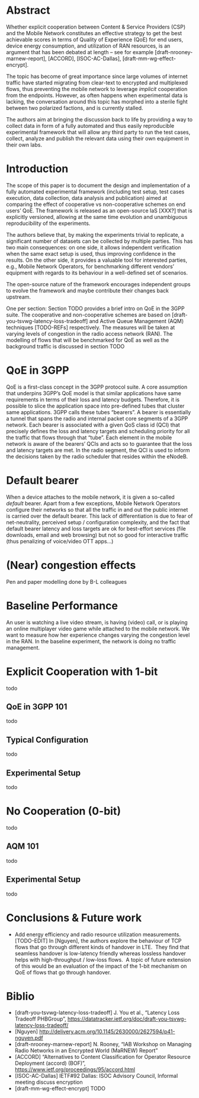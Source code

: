 # Abstract
Whether explicit cooperation between Content & Service Providers (CSP) and the Mobile Network constitutes an effective strategy to get the best achievable scores in terms of Quality of Experience (QoE) for end users, device energy consumption, and utilization of RAN resources, is an argument that has been debated at length – see for example [draft-nrooney-marnew-report], [ACCORD], [ISOC-AC-Dallas], [draft-mm-wg-effect-encrypt].

The topic has become of great importance since large volumes of internet traffic have started migrating from clear-text to encrypted and multiplexed flows, thus preventing the mobile network to leverage *implicit* cooperation from the endpoints.  However, as often happens when experimental data is lacking, the conversation around this topic has morphed into a sterile fight between two polarized factions, and is currently stalled.

The authors aim at bringing the discussion back to life by providing a way to collect data in form of a fully automated and thus easily reproducible experimental framework that will allow any third party to run the test cases, collect, analyze and publish the relevant data using their own equipment in their own labs.

# Introduction 
The scope of this paper is to document the design and implementation of a fully automated experimental framework (including test setup, test cases execution, data collection, data analysis and publication) aimed at comparing the effect of cooperative vs non-cooperative schemes on end users’ QoE.  The framework is released as an open-source IaS [XXX?] that is explicitly versioned, allowing at the same time evolution and unambiguous reproducibility of the experiments.

The authors believe that, by making the experiments trivial to replicate, a significant number of datasets can be collected by multiple parties. This has two main consequences: on one side, it allows independent verification when the same exact setup is used, thus improving confidence in the results.  On the other side, it provides a valuable tool for interested parties, e.g., Mobile Network Operators, for benchmarking different vendors’ equipment with regards to its behaviour in a well-defined set of scenarios.

The open-source nature of the framework encourages independent groups to evolve the framework and maybe contribute their changes back upstream.

One per section:
Section TODO provides a brief intro on QoE in the 3GPP suite.
The cooperative and non-cooperative schemes are based on [draft-you-tsvwg-latency-loss-tradeoff] and Active Queue Management (AQM) techniques [TODO-REFs] respectively.
The measures will be taken at varying levels of congestion in the radio access network (RAN).
The modelling of flows that will be benchmarked for QoE as well as the background traffic is discussed in section TODO


# QoE in 3GPP
QoE is a first-class concept in the 3GPP protocol suite.  A core assumption that underpins 3GPP’s QoE model is that similar applications have same requirements in terms of their loss and latency budgets.  Therefore, it is possible to slice the application space into pre-defined tubes that cluster same applications.  3GPP calls these tubes “bearers”.
A bearer is essentially a tunnel that spans the radio and internal packet core segments of a 3GPP network.  Each bearer is associated with a given QoS class id (QCI) that precisely defines the loss and latency targets and scheduling priority for all the traffic that flows through that “tube”.  Each element in the mobile network is aware of the bearers’ QCIs and acts so to guarantee that the loss and latency targets are met.  In the radio segment, the QCI is used to inform the decisions taken by the radio scheduler that resides within the eNodeB.

# Default bearer
When a device attaches to the mobile network, it is given a so-called *default* bearer.  Apart from a few exceptions, Mobile Network Operators configure their networks so that all the traffic in and out the public internet is carried over the default bearer. This lack of differentiation is due to fear of net-neutrality, perceived setup / configuration complexity, and the fact that default bearer latency and loss targets are ok for best-effort services (file downloads, email and web browsing) but not so good for interactive traffic (thus penalizing of voice/video OTT apps…)

# (Near) congestion effects

Pen and paper modelling done by B-L colleagues

# Baseline Performance
An user is watching a live video stream, is having (video) call, or is playing an online multiplayer video game while attached to the mobile network.
We want to measure how her experience changes varying the congestion level in the RAN.
In the baseline experiment, the network is doing no traffic management.

# Explicit Cooperation with 1-bit
todo

## QoE in 3GPP 101
todo


## Typical Configuration
todo

## Experimental Setup
todo

# No Cooperation (0-bit)
todo

## AQM 101
todo

## Experimental Setup
todo



# Conclusions & Future work
- Add  energy efficiency and radio resource utilization measurements.
[TODO-EDIT] In [Nguyen], the authors explore the behaviour of TCP flows that go through different kinds of handover in LTE.  They find that seamless handover is low-latency friendly whereas lossless handover helps with high-throughput / low-loss flows.  A topic of future extension of this would be an evaluation of the impact of the 1-bit mechanism on QoE of flows that go through handover.


# Biblio
- [draft-you-tsvwg-latency-loss-tradeoff] J. You et al., “Latency Loss Tradeoff PHBGroup”, https://datatracker.ietf.org/doc/draft-you-tsvwg-latency-loss-tradeoff/
- [Nguyen] http://delivery.acm.org/10.1145/2630000/2627594/p41-nguyen.pdf
- [draft-nrooney-marnew-report] N. Rooney, “IAB Workshop on Managing Radio Networks in an Encrypted World (MaRNEW) Report”
- [ACCORD] “Alternatives to Content Classification for Operator Resource Deployment (accord) (BOF)”, https://www.ietf.org/proceedings/95/accord.html
- [ISOC-AC-Dallas] IETF#92 Dallas: ISOC Advisory Council, Informal meeting discuss encryption
- [draft-mm-wg-effect-encrypt] TODO

